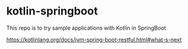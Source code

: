 # kotlin-springboot
This repo is to try sample applications with Kotlin in SpringBoot

https://kotlinlang.org/docs/jvm-spring-boot-restful.html#what-s-next
